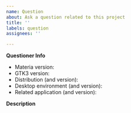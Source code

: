 ```yaml
---
name: Question
about: Ask a question related to this project
title: ''
labels: question
assignees: ''

---
```


**Questioner Info**
<!--
Please provide the following information *as much as possible* if your question is technical.
To check your GTK3 version, run: `gtk-launch --version`
-->

- Materia version: 
- GTK3 version: 
- Distribution (and version): 
- Desktop environment (and version): 
- Related application (and version): 

**Description**



